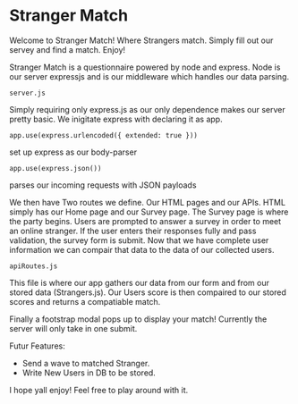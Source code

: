 # Stranger Match

Welcome to Stranger Match! Where Strangers match. Simply fill out our servey and find a match. Enjoy!

Stranger Match is a questionnaire powered by node and express. Node is our server expressjs and is our middleware which handles our data parsing. 

    server.js

 Simply requiring only express.js as our only dependence makes our server pretty basic. We inigitate express with declaring it as app. 

    app.use(express.urlencoded({ extended: true }))

set up express as our body-parser

    app.use(express.json())

parses our incoming requests with JSON payloads

We then have Two routes we define. Our HTML pages and our APIs.
HTML simply has our Home page and our Survey page. The Survey page is where the party begins. Users are prompted to answer a survey in order to meet an online stranger. If the user enters their responses fully and pass validation, the survey form is submit. Now that we have complete user information we can compair that data to the data of our collected users.

    apiRoutes.js

This file is where our app gathers our data from our form and from our stored data (Strangers.js). Our Users score is then compaired to our stored scores and returns a compatiable match. 

Finally a footstrap modal pops up to display your match!
Currently the server will only take in one submit.

Futur Features:

* Send a wave to matched Stranger.
* Write New Users in DB to be stored.

I hope yall enjoy! Feel free to play around with it. 
